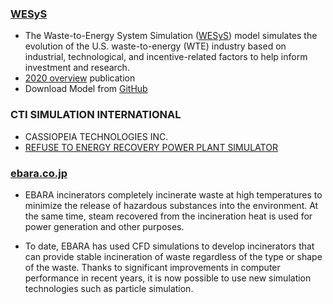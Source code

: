 
### [WESyS][NREL.WEsys]

- The Waste-to-Energy System Simulation ([WESyS][NREL.WEsys]) model simulates the evolution of the U.S. waste-to-energy (WTE) industry based on industrial, technological, and incentive-related factors to help inform investment and research.
- [2020 overview][Eberle] publication
- Download Model from [GitHub][WESyS-Model]

### CTI SIMULATION INTERNATIONAL

- CASSIOPEIA TECHNOLOGIES INC.
- [REFUSE TO ENERGY RECOVERY
POWER PLANT SIMULATOR][CTI]

### [ebara.co.jp][ebara.co.jp]

- EBARA incinerators completely incinerate waste at high temperatures to minimize the release of hazardous substances into the environment. At the same time, steam recovered from the incineration heat is used for power generation and other purposes.

- To date, EBARA has used CFD simulations to develop incinerators that can provide stable incineration of waste regardless of the type or shape of the waste. Thanks to significant improvements in computer performance in recent years, it is now possible to use new simulation technologies such as particle simulation.

[ebara.co.jp]: <https://www.ebara.co.jp/en/technology/randd/information/incineration-plant-ex.html> "Simulation Technology for Incinerator"
[CTI]: <http://www.cti-simulation.com/ctisimulation/Commerce.htm> "REFUSE TO ENERGY RECOVERY
POWER PLANT SIMULATOR"
[WESyS-Model]: <https://github.com/NREL/WESyS-Model> "Public Repository for the Waste-to-Energy System Simulation (WESyS) Model"
[NREL.WEsys]: <https://www.nrel.gov/analysis/waste-to-energy-system-simulation-model.html> "WESyS: Waste-to-Energy System Simulation Model"
[Eberle]: <https://www.nrel.gov/docs/fy21osti/77166.pdf> "Eberle et. al(2020) An Overview of the Waste-to-Energy System Simulation (WESyS) Model"